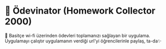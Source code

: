 # 🤖 Ödevinator (Homework Collector 2000)

🚀 Basitçe wi-fi üzerinden ödevleri toplamanızı sağlayan bir uygulama.
Uygulamayı çalıştır uygulamanın verdiği url'yi öğrencilerinle paylaş, ta-da✨

